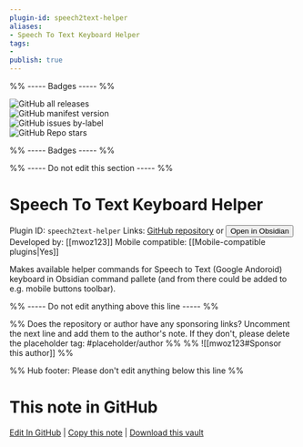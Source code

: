 ```yaml
---
plugin-id: speech2text-helper
aliases:
- Speech To Text Keyboard Helper
tags: 
- 
publish: true
---
```


%% ----- Badges ----- %%

![GitHub all releases](https://img.shields.io/github/downloads/mwoz123/speech-to-text-keyboard-helper/total?color=573E7A&logo=github&style=for-the-badge)   
![GitHub manifest version](https://img.shields.io/github/manifest-json/v/mwoz123/speech-to-text-keyboard-helper?color=573E7A&logo=github&style=for-the-badge)   
![GitHub issues by-label](https://img.shields.io/github/issues/mwoz123/speech-to-text-keyboard-helper/help%20wanted?color=573E7A&logo=github&style=for-the-badge)   
![GitHub Repo stars](https://img.shields.io/github/stars/mwoz123/speech-to-text-keyboard-helper?color=573E7A&logo=github&style=for-the-badge)

%% ----- Badges ----- %%

%% ----- Do not edit this section ----- %%

# Speech To Text Keyboard Helper

Plugin ID: `speech2text-helper`
Links: [GitHub repository](https://github.com/mwoz123/speech-to-text-keyboard-helper) or [<button id=HH>Open in Obsidian</button>](obsidian://show-plugin?id=speech2text-helper)
Developed by: [[mwoz123]]
Mobile compatible: [[Mobile-compatible plugins|Yes]]

Makes available helper commands for Speech to Text (Google Andoroid) keyboard in Obsidian command pallete (and from there could be added to e.g. mobile buttons toolbar).

%% ----- Do not edit anything above this line ----- %% 

%% Does the repository or author have any sponsoring links? Uncomment the next line and add them to the author's note. If they don't, please delete the placeholder tag: #placeholder/author %%
%% ![[mwoz123#Sponsor this author]] %%

%% Hub footer: Please don't edit anything below this line %%

# This note in GitHub

<span class="git-footer">[Edit In GitHub](https://github.dev/obsidian-community/obsidian-hub/blob/main/02%20-%20Community%20Expansions/02.05%20All%20Community%20Expansions/Plugins/speech2text-helper.md "git-hub-edit-note") | [Copy this note](https://raw.githubusercontent.com/obsidian-community/obsidian-hub/main/02%20-%20Community%20Expansions/02.05%20All%20Community%20Expansions/Plugins/speech2text-helper.md "git-hub-copy-note") | [Download this vault](https://github.com/obsidian-community/obsidian-hub/archive/refs/heads/main.zip "git-hub-download-vault") </span>
